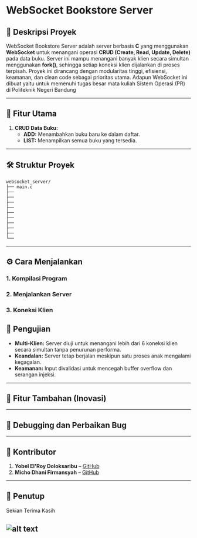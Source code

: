 # WebSocket Bookstore Server

## 🎯 **Deskripsi Proyek**  
WebSocket Bookstore Server adalah server berbasis **C** yang menggunakan **WebSocket** untuk menangani operasi **CRUD (Create, Read, Update, Delete)** pada data buku. Server ini mampu menangani banyak klien secara simultan menggunakan **fork()**, sehingga setiap koneksi klien dijalankan di proses terpisah. Proyek ini dirancang dengan modularitas tinggi, efisiensi, keamanan, dan clean code sebagai prioritas utama. Adapun WebSocket ini dibuat yaitu untuk memenuhi tugas besar mata kuliah Sistem Operasi (PR) di Politeknik Negeri Bandung

---

## 🚀 **Fitur Utama**  
1. **CRUD Data Buku:**
   - **ADD:** Menambahkan buku baru ke dalam daftar.
   - **LIST:** Menampilkan semua buku yang tersedia.

---

## 🛠️ **Struktur Proyek**  
```
websocket_server/
├── main.c              
├──    
├──     
├──      
├──      
├──          
├──          
├──              
├──              
├── 
└──             
```

---

## ⚙️ **Cara Menjalankan**  

### 1. **Kompilasi Program**

### 2. **Menjalankan Server**

### 3. **Koneksi Klien**

## 🧪 **Pengujian**
- **Multi-Klien:** Server diuji untuk menangani lebih dari 6 koneksi klien secara simultan tanpa penurunan performa.
- **Keandalan:** Server tetap berjalan meskipun satu proses anak mengalami kegagalan.
- **Keamanan:** Input divalidasi untuk mencegah buffer overflow dan serangan injeksi.

---

## 🌟 **Fitur Tambahan (Inovasi)**

  
---

## 🔧 **Debugging dan Perbaikan Bug**

---

## 👥 **Kontributor**  
1. **Yobel El'Roy Doloksaribu** – [GitHub](https://github.com/k31p)  
2. **Micho Dhani Firmansyah** – [GitHub](https://github.com/michdf)

---

## 🤝 **Penutup**  
Sekian Terima Kasih 

![alt text](https://tenor.com/rOnjeFNfCJF.gif)
---